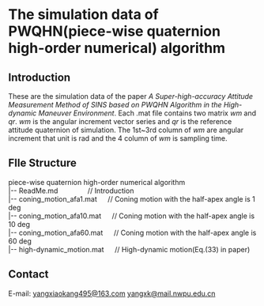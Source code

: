 # The simulation data of PWQHN(piece-wise quaternion high-order numerical) algorithm

## Introduction
These are the simulation data of the paper _A Super-high-accuracy Attitude Measurement Method of SINS based on PWQHN Algorithm in the High-dynamic Maneuver Environment_. Each .mat file contains two matrix _wm_ and _qr_. _wm_ is the angular increment vector series and _qr_ is the reference attitude quaternion of simulation. The 1st~3rd column of _wm_ are angular increment that unit is rad and the 4 column of _wm_ is sampling time. 

## FIle Structure
piece-wise quaternion high-order numerical algorithm  
|-- ReadMe.md &emsp;&emsp;&emsp;&emsp;// Introduction  
|-- coning_motion_afa1.mat &emsp; // Coning motion with the half-apex angle is 1 deg  
|-- coning_motion_afa10.mat &emsp; // Coning motion with the half-apex angle is 10 deg  
|-- coning_motion_afa60.mat &emsp; // Coning motion with the half-apex angle is 60 deg  
|-- high-dynamic_motion.mat &emsp; // High-dynamic motion(Eq.(33) in paper)    

## Contact
E-mail: yangxiaokang495@163.com   yangxk@mail.nwpu.edu.cn
